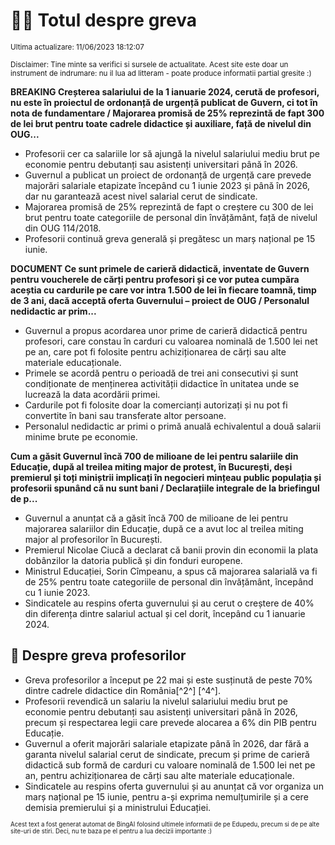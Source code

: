 # 👩‍🏫 Totul despre greva
<sub>Ultima actualizare: 11/06/2023 18:12:07</sub>

<sub>Disclaimer: Tine minte sa verifici si sursele de actualitate. Acest site este doar un instrument de indrumare: nu il lua ad litteram - poate produce informatii partial gresite :)</sub>

**BREAKING Creșterea salariului de la 1 ianuarie 2024, cerută de profesori, nu este în proiectul de ordonanță de urgență publicat de Guvern, ci tot în nota de fundamentare / Majorarea promisă de 25% reprezintă de fapt 300 de lei brut pentru toate cadrele didactice și auxiliare, față de nivelul din OUG...**

- Profesorii cer ca salariile lor să ajungă la nivelul salariului mediu brut pe economie pentru debutanți sau asistenți universitari până în 2026.
- Guvernul a publicat un proiect de ordonanță de urgență care prevede majorări salariale etapizate începând cu 1 iunie 2023 și până în 2026, dar nu garantează acest nivel salarial cerut de sindicate.
- Majorarea promisă de 25% reprezintă de fapt o creștere cu 300 de lei brut pentru toate categoriile de personal din învățământ, față de nivelul din OUG 114/2018.
- Profesorii continuă greva generală și pregătesc un marș național pe 15 iunie.

**DOCUMENT Ce sunt primele de carieră didactică, inventate de Guvern pentru voucherele de cărți pentru profesori și ce vor putea cumpăra aceștia cu cardurile pe care vor intra 1.500 de lei în fiecare toamnă, timp de 3 ani, dacă acceptă oferta Guvernului – proiect de OUG / Personalul nedidactic ar prim...**

- Guvernul a propus acordarea unor prime de carieră didactică pentru profesori, care constau în carduri cu valoarea nominală de 1.500 lei net pe an, care pot fi folosite pentru achiziționarea de cărți sau alte materiale educaționale.
- Primele se acordă pentru o perioadă de trei ani consecutivi și sunt condiționate de menținerea activității didactice în unitatea unde se lucrează la data acordării primei.
- Cardurile pot fi folosite doar la comercianți autorizați și nu pot fi convertite în bani sau transferate altor persoane.
- Personalul nedidactic ar primi o primă anuală echivalentul a două salarii minime brute pe economie.

**Cum a găsit Guvernul încă 700 de milioane de lei pentru salariile din Educație, după al treilea miting major de protest, în București, deși premierul și toți miniștrii implicați în negocieri mințeau public populația și profesorii spunând că nu sunt bani / Declarațiile integrale de la briefingul de p...**

- Guvernul a anunțat că a găsit încă 700 de milioane de lei pentru majorarea salariilor din Educație, după ce a avut loc al treilea miting major al profesorilor în București.
- Premierul Nicolae Ciucă a declarat că banii provin din economii la plata dobânzilor la datoria publică și din fonduri europene.
- Ministrul Educației, Sorin Cîmpeanu, a spus că majorarea salarială va fi de 25% pentru toate categoriile de personal din învățământ, începând cu 1 iunie 2023.
- Sindicatele au respins oferta guvernului și au cerut o creștere de 40% din diferența dintre salariul actual și cel dorit, începând cu 1 ianuarie 2024.

## 🏫 Despre greva profesorilor

- Greva profesorilor a început pe 22 mai și este susținută de peste 70% dintre cadrele didactice din România[^2^] [^4^].
- Profesorii revendică un salariu la nivelul salariului mediu brut pe economie pentru debutanți sau asistenți universitari până în 2026, precum și respectarea legii care prevede alocarea a 6% din PIB pentru Educație.
- Guvernul a oferit majorări salariale etapizate până în 2026, dar fără a garanta nivelul salarial cerut de sindicate, precum și prime de carieră didactică sub formă de carduri cu valoare nominală de 1.500 lei net pe an, pentru achiziționarea de cărți sau alte materiale educaționale.
- Sindicatele au respins oferta guvernului și au anunțat că vor organiza un marș național pe 15 iunie, pentru a-și exprima nemulțumirile și a cere demisia premierului și a ministrului Educației.


<sub><sub>Acest text a fost generat automat de BingAI folosind ultimele informatii de pe Edupedu, precum si de pe alte site-uri de stiri. Deci, nu te baza pe el pentru a lua decizii importante :)</sub></sub>
